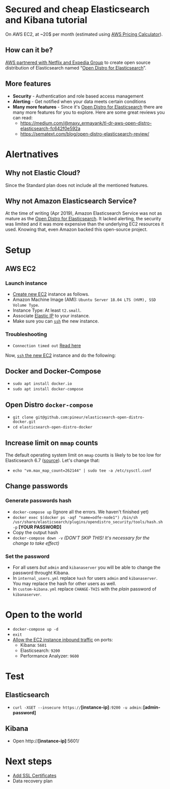 # Secured and cheap Elasticsearch and Kibana tutorial

On AWS EC2, at ~20$ per month (estimated using [AWS Pricing Calculator](https://calculator.aws/)).

## How can it be?
[AWS partnered with Netflix and Expedia Group](https://aws.amazon.com/blogs/opensource/keeping-open-source-open-open-distro-for-elasticsearch/) to create open source distribution of Elasticsearch named “[Open Distro for Elasticsearch](https://opendistro.github.io/for-elasticsearch/)”.

## More features
* **Security** - Authentication and role based access management
* **Alerting** - Get notified when your data meets certain conditions
* **Many more features** - Since it's [Open Distro for Elasticsearch](https://opendistro.github.io/for-elasticsearch/) there are many more features for you to explore. Here are some great reviews you can read:
   * https://medium.com/@maxy_ermayank/tl-dr-aws-open-distro-elasticsearch-fc642f0e592a
   * https://sematext.com/blog/open-distro-elasticsearch-review/

# Alertnatives
## Why not Elastic Cloud?
Since the Standard plan does not include all the mentioned features.
## Why not Amazon Elasticsearch Service?
At the time of writing (Apr 2019), Amazon Elasticsearch Service was not as mature as the [Open Distro for Elasticsearch](https://opendistro.github.io/for-elasticsearch/). It lacked alerting, the security was limited and it was more expensive than the underlying EC2 resources it used. Knowing that, even Amazon backed this open-source project.

# Setup
## AWS EC2
### Launch instance
* [Create new EC2](https://docs.aws.amazon.com/efs/latest/ug/gs-step-one-create-ec2-resources.html) instance as follows.
* Amazon Machine Image (AMI): `Ubuntu Server 18.04 LTS (HVM), SSD Volume Type`.
* Instance Type: At least `t2.small`.
* Associate [Elastic IP](https://docs.aws.amazon.com/AWSEC2/latest/UserGuide/elastic-ip-addresses-eip.html) to your instance.
* Make sure you can [`ssh`](https://medium.com/@GalarnykMichael/aws-ec2-part-2-ssh-into-ec2-instance-c7879d47b6b2) the new instance.
### Troubleshooting
* `Connection timed out` [Read here ](https://docs.aws.amazon.com/AWSEC2/latest/UserGuide/TroubleshootingInstancesConnecting.html#TroubleshootingInstancesConnectionTimeout)

Now, [`ssh` the new EC2](https://medium.com/@GalarnykMichael/aws-ec2-part-2-ssh-into-ec2-instance-c7879d47b6b2) instance and do the following:

## Docker and Docker-Compose
* `sudo apt install docker.io`
* `sudo apt install docker-compose`
## Open Distro `docker-compose`
* `git clone git@github.com:pineur/elasticsearch-open-distro-docker.git`
* `cd elasticsearch-open-distro-docker`
## Increase limit on `mmap` counts
The default operating system limit on `mmap` counts is likely to be too low for Elasticsearch 6.7 ([source](https://www.elastic.co/guide/en/elasticsearch/reference/current/vm-max-map-count.html)). Let's change that:
* `echo "vm.max_map_count=262144" | sudo tee -a /etc/sysctl.conf`
## Change passwords
### Generate passwords hash
* `docker-compose up` (Ignore all the errors. We haven't finished yet)
* `docker exec $(docker ps -aqf "name=odfe-node1") /bin/sh /usr/share/elasticsearch/plugins/opendistro_security/tools/hash.sh -p` **[YOUR PASSWORD]**
* Copy the output hash
* `docker-compose down -v` *(DON'T SKIP THIS! It's necessary for the change to take effect)*
### Set the password
* For all users *but* `admin` and `kibanaserver` you will be able to change the password throught Kibana.
* In `internal_users.yml` replace `hash` for users `admin` and `kibanaserver`. You may replace the hash for other users as well.
* In `custom-kibana.yml` replace `CHANGE-THIS` with the *plain* password of `kibanaserver`.
# Open to the world
* `docker-compose up -d`
* `exit`
* [Allow the EC2 instance inbound traffic](https://docs.aws.amazon.com/AWSEC2/latest/UserGuide/authorizing-access-to-an-instance.html) on ports:
    * Kibana: `5601`
    * Elasticsearch: `9200`
    * Performance Analyzer: `9600`
# Test
## Elasticsearch
* `curl -XGET --insecure https://`**[instance-ip]**`:9200 -u admin:`**[admin-password]**
## Kibana
* Open http://**[instance-ip]**:5601/

# Next steps
* [Add SSL Certificates](https://aws.amazon.com/blogs/opensource/add-ssl-certificates-open-distro-for-elasticsearch/)
* Data recovery plan
